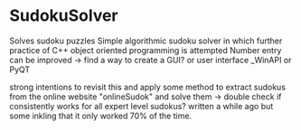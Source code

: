 # SudokuSolver
Solves sudoku puzzles
Simple algorithmic sudoku solver in which further practice of C++ object oriented programming is attempted
Number entry can be improved -> find a way to create a GUI? or user interface _WinAPI or PyQT

strong intentions to revisit this and apply some method to extract sudokus from the online website "onlineSudok" and solve them
-> double check if consistently works for all expert level sudokus? written a while ago but some inkling that it only worked 70% of the time.
